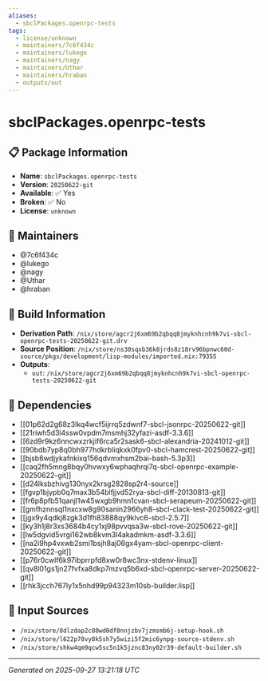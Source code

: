 ```yaml
---
aliases:
  - sbclPackages.openrpc-tests
tags:
  - license/unknown
  - maintainers/7c6f434c
  - maintainers/lukego
  - maintainers/nagy
  - maintainers/Uthar
  - maintainers/hraban
  - outputs/out
---
```


# sbclPackages.openrpc-tests

## 📋 Package Information

- **Name**: `sbclPackages.openrpc-tests`
- **Version**: `20250622-git`
- **Available**: ✅ Yes
- **Broken**: ✅ No
- **License**: `unknown`
## 👥 Maintainers

- @7c6f434c
- @lukego
- @nagy
- @Uthar
- @hraban


## 🔧 Build Information

- **Derivation Path**: `/nix/store/agcr2j6xm69b2qbqq8jmyknhcnh9k7vi-sbcl-openrpc-tests-20250622-git.drv`
- **Source Position**: `/nix/store/ns30sqxb36k8jrds8z18rv96bpnwc60d-source/pkgs/development/lisp-modules/imported.nix:79355`
- **Outputs**:
  - `out`:  `/nix/store/agcr2j6xm69b2qbqq8jmyknhcnh9k7vi-sbcl-openrpc-tests-20250622-git`

## 🔗 Dependencies

- [[01p62d2g68z3lkq4wcf5ijrrq5zdwnf7-sbcl-jsonrpc-20250622-git]]
- [[21riwh5d3l4ssw0vpdm7msmhj32yfazi-asdf-3.3.6]]
- [[6zd9r9kz6nncwxzrkjif6rca5r2sask6-sbcl-alexandria-20241012-git]]
- [[90bdb7yp8q0bh977hdkrbliqkxk0fpv0-sbcl-hamcrest-20250622-git]]
- [[bjsb6wdjykafnkixq156qdvmxhsm2bai-bash-5.3p3]]
- [[caq2fh5mng8bqy0hvwxy6wphaqhrqi7q-sbcl-openrpc-example-20250622-git]]
- [[d24lksbzhivg130nyx2krsg2828sp2r4-source]]
- [[fgvp1bjypb0q7max3b54blfjjvd52rya-sbcl-diff-20130813-git]]
- [[fr6p8pfb51qanjl1w45wxgb9hmn1cvan-sbcl-serapeum-20250622-git]]
- [[gmfhznnsql1nxcxw8g90sanin2966yh8-sbcl-clack-test-20250622-git]]
- [[jgx9y4qdkj8zgk3d1fh83888qy9klvc6-sbcl-2.5.7]]
- [[ky3h1j8r3xs3684b4cy1xj98pvvqsa3w-sbcl-rove-20250622-git]]
- [[lw5dgvid5vrgi162wb8kvm3l4akadmkm-asdf-3.3.6]]
- [[na2i9hp4vxwb2smi1bsjh8aj06gx4yam-sbcl-openrpc-client-20250622-git]]
- [[p76r0cwlf6k97ibprrpfd8xw0r8wc3nx-stdenv-linux]]
- [[qv8l01gs1jn27fvfxa8dkp7mzvq5b6xd-sbcl-openrpc-server-20250622-git]]
- [[rhk3jcch767ly1x5nhd99p94323m10sb-builder.lisp]]

## 📁 Input Sources

- `/nix/store/8dlzdap2c80wd0df8nnjzbv7jzmsmb6j-setup-hook.sh`
- `/nix/store/l622p70vy8k5sh7y5wizi5f2mic6ynpg-source-stdenv.sh`
- `/nix/store/shkw4qm9qcw5sc5n1k5jznc83ny02r39-default-builder.sh`

---
*Generated on 2025-09-27 13:21:18 UTC*
